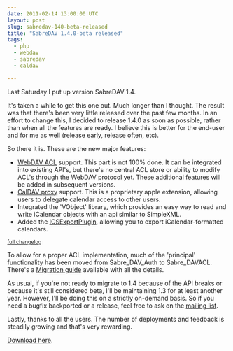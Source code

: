 ```yaml
---
date: 2011-02-14 13:00:00 UTC
layout: post
slug: sabredav-140-beta-released
title: "SabreDAV 1.4.0-beta released"
tags:
  - php
  - webdav
  - sabredav
  - caldav

---
```

<p>Last Saturday I put up version SabreDAV 1.4.</p>

<p>It's taken a while to get this one out. Much longer than I thought. The result was that there's been very little released over the past few months. In an effort to change this, I decided to release 1.4.0 as soon as possible, rather than when all the features are ready. I believe this is better for the end-user and for me as well (release early, release often, etc).</p>

<p>So there it is. These are the new major features:</p>

<ul>
  <li><a href="http://code.google.com/p/sabredav/wiki/ACL">WebDAV ACL</a> support. This part is not 100% done. It can be integrated into existing API's, but there's no central ACL store or ability to modify ACL's through the WebDAV protocol yet. These additional features will be added in subsequent versions.</li>
  <li><a href="http://code.google.com/p/sabredav/wiki/CalDAVProxy">CalDAV proxy</a> support. This is a proprietary apple extension, allowing users to delegate calendar access to other users.</li>
  <li>Integrated the 'VObject' library, which provides an easy way to read and write iCalendar objects with an api similar to SimpleXML.</li>
  <li>Added the <a href="http://code.google.com/p/sabredav/wiki/ICSExportPlugin">ICSExportPlugin</a>, allowing you to export iCalendar-formatted calendars.</li>
</ul>

<p><small><a href="http://code.google.com/p/sabredav/source/browse/ChangeLog?r=version-1.4.0">full changelog</a></small></p>

<p>To allow for a proper ACL implementation, much of the 'principal' functionality has been moved from Sabre_DAV_Auth to Sabre_DAVACL. There's a <a href="http://code.google.com/p/sabredav/wiki/Migrating1_3to1_4">Migration guide</a> available with all the details.</p>

<p>As usual, if you're not ready to migrate to 1.4 because of the API breaks or because it's still considered beta, I'll be maintaining 1.3 for at least another year. However, I'll be doing this on a strictly on-demand basis. So if you need a bugfix backported or a release, feel free to ask on the <a href="http://groups.google.com/group/sabredav-discuss">mailing list</a>.</p>

<p>Lastly, thanks to all the users. The number of deployments and feedback is steadily growing and that's very rewarding.</p>

<p><a href="http://code.google.com/p/sabredav/downloads/list">Download here</a>.</p>
